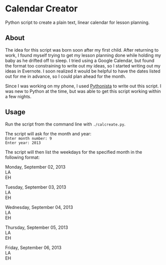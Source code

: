 Calendar Creator
=========

Python script to create a plain text, linear calendar for lesson planning.

## About

The idea for this script was born soon after my first child. After returning to work, I found myself trying to get my lesson planning done while holding my baby as he drifted off to sleep. I tried using a Google Calendar, but found the format too constraining to write out my ideas, so I started writing out my ideas in Evernote. I soon realized it would be helpful to have the dates listed out for me in advance, so I could plan ahead for the month.

Since I was working on my phone, I used [Pythonista](http://omz-software.com/pythonista/) to write out this script. I was new to Python at the time, but was able to get this script working within a few nights.

## Usage

Run the script from the command line with `./calcreate.py`.

The script will ask for the month and year:  
`Enter month number: 9`  
`Enter year: 2013`

The script will then list the weekdays for the specified month in the following format:

Monday, September 02, 2013  
LA  
EH  

Tuesday, September 03, 2013  
LA  
EH  

Wednesday, September 04, 2013  
LA  
EH  

Thursday, September 05, 2013  
LA  
EH  

Friday, September 06, 2013  
LA  
EH  
